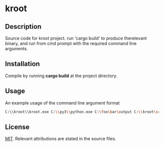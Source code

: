 # kroot

## Description
Source code for kroot project. run 'cargo build' to produce therelevant binary, and run from cmd prompt with the required command line arguments.

## Installation
Compile by running **cargo build** at the project directory.

## Usage
An example usage of the command line argument format
```bash
C:\\kroot\\kroot.exe C:\\py3\\python.exe C:\foo\bar\output C:\\kroot\src\py
```

## License
[MIT](https://choosealicense.com/licenses/mit/). Relevant attributions are stated in the source files.
